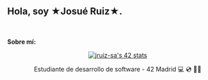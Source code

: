 ## Hola, soy ★Josué Ruiz★.
<!-- Badges
Use this website to generate badges: https://shields.io/
-->

&nbsp;

**Sobre mí:**
<!-- Any image aligned to the right. Beware the width -->
</p>
<p align="center">
  <a href="https://github.com/oakoudad/badge42"><img src="https://badge.mediaplus.ma/black/jruiz-sa?1337Badge=off" alt="jruiz-sa's 42 stats" /></a>
</p>

<p align="center">Estudiante de desarrollo de software - 42 Madrid 💻 💿 👨‍💻

</details>
